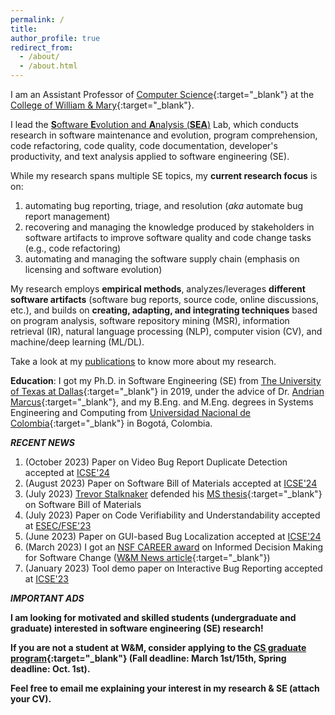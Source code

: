 ```yaml
---
permalink: /
title: 
author_profile: true
redirect_from: 
  - /about/
  - /about.html
---
```


I am an Assistant Professor of [Computer Science](https://www.wm.edu/as/computerscience/?svr=web){:target="_blank"} at the [College of William & Mary](https://www.wm.edu/){:target="_blank"}. 

I lead the [**S**oftware **E**volution and **A**nalysis (**SEA**)](lab/) Lab, which conducts research in software maintenance and evolution, program comprehension, code refactoring, code quality, code documentation, developer's productivity, and text analysis applied to software engineering (SE).

While my research spans multiple SE topics, my **current research focus** is on:
1. automating bug reporting, triage, and resolution (*aka* automate bug report management)
2. recovering and managing the knowledge produced by stakeholders in software artifacts to improve software quality and code change tasks (e.g., code refactoring)
3. automating and managing the software supply chain (emphasis on licensing and software evolution)

My research employs **empirical methods**, analyzes/leverages **different software artifacts** (software bug reports, source code, online discussions, etc.), and builds on **creating, adapting, and integrating techniques** based on program analysis, software repository mining (MSR), information retrieval (IR), natural language processing (NLP), computer vision (CV), and machine/deep learning (ML/DL).

Take a look at my [publications](publications/) to know more about my research.

**Education**: I got my Ph.D. in Software Engineering (SE) from [The University of Texas at Dallas](http://www.utdallas.edu/){:target="_blank"} in 2019, under the advice of Dr. [Andrian Marcus](http://www.utdallas.edu/~amarcus/){:target="_blank"}, and my B.Eng. and M.Eng. degrees in Systems Engineering and Computing from [Universidad Nacional de Colombia](https://bogota.unal.edu.co/){:target="_blank"} in Bogot&aacute;, Colombia.

***RECENT NEWS*** 

1. (October 2023) Paper on Video Bug Report Duplicate Detection accepted at [ICSE'24](publications/) 
1. (August 2023) Paper on Software Bill of Materials accepted at [ICSE'24](publications/) 
2. (July 2023) [Trevor Stalknaker](lab/) defended his [MS thesis](files/theses/2023-Trevor-MS-SBOMs.pdf){:target="_blank"} on Software Bill of Materials
3. (July 2023) Paper on Code Verifiability and Understandability accepted at [ESEC/FSE'23](publications/)
4. (June 2023) Paper on GUI-based Bug Localization accepted at [ICSE'24](publications/)
5. (March 2023) I got an [NSF CAREER award](awards/) on Informed Decision Making for Software Change ([W&M News article](https://www.wm.edu/as/computerscience/about-contactus/news/two-nsf-career-awards-in-2023-recognize-wm-leadership-in-computer-science.php){:target="_blank"})
6. (January 2023) Tool demo paper on Interactive Bug Reporting accepted at [ICSE'23](publications/)

***IMPORTANT ADS*** 

**I am looking for motivated and skilled students (undergraduate and graduate) interested in software engineering (SE) research!**

**If you are not a student at W&M, consider applying to the [CS graduate program](https://www.wm.edu/as/computerscience/graduate/admission/index.php){:target="_blank"} (Fall deadline: March 1st/15th, Spring deadline: Oct. 1st).**

**Feel free to email me explaining your interest in my research & SE (attach your CV).**



